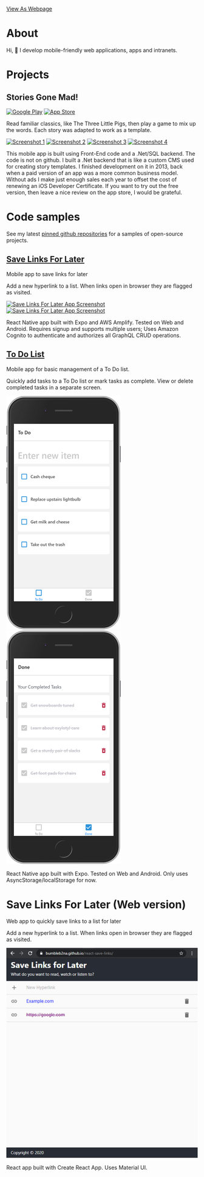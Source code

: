 [View As Webpage](https://bumbleb2na.github.io)

# About
  
Hi, 👋 I develop mobile-friendly web applications, apps and intranets.
  
# Projects

## Stories Gone Mad!

[![Google Play](https://developer.android.com/images/brand/en_generic_rgb_wo_45.png)](https://play.google.com/store/apps/details?id=com.BumbleB2na.StoriesGoneMad) [![App Store](http://mobilewebsmart.com/StoriesGoneMad/images/Download_on_the_App_Store_Badge_US-UK_135x40.svg)](https://apps.apple.com/us/app/stories-gone-mad/id724532866?ls=1)

Read familiar classics, like The Three Little Pigs, then play a game to mix up the words. Each story was adapted to work as a template.

[![Screenshot 1](http://mobilewebsmart.com/StoriesGoneMad/images/screens/480x800_screen1_t.png)](http://mobilewebsmart.com/StoriesGoneMad/images/screens/480x800_screen1.png)
[![Screenshot 2](http://mobilewebsmart.com/StoriesGoneMad/images/screens/480x800_screen2_t.png)](http://mobilewebsmart.com/StoriesGoneMad/images/screens/480x800_screen2.png)
[![Screenshot 3](http://mobilewebsmart.com/StoriesGoneMad/images/screens/480x800_screen3_t.png)](http://mobilewebsmart.com/StoriesGoneMad/images/screens/480x800_screen3.png)
[![Screenshot 4](http://mobilewebsmart.com/StoriesGoneMad/images/screens/480x800_screen4_t.png)](http://mobilewebsmart.com/StoriesGoneMad/images/screens/480x800_screen4.png)

This mobile app is built using Front-End code and a .Net/SQL backend. The code is not on github. I built a .Net backend that is like a custom CMS used for creating story templates. I finished development on it in 2013, back when a paid version of an app was a more common business model. Without ads I make just enough sales each year to offset the cost of renewing an iOS Developer Certificate. If you want to try out the free version, then leave a nice review on the app store, I would be grateful.

# Code samples
See my latest [pinned github repositories](https://github.com/BumbleB2na) for a samples of open-source projects.

## [Save Links For Later](https://github.com/BumbleB2na/react-native-save-links-app/)

Mobile app to save links for later

Add a new hyperlink to a list. When links open in browser they are flagged as visited.

[![Save Links For Later App Screenshot](https://raw.githubusercontent.com/BumbleB2na/react-native-save-links-app/master/screenshots/react-native-save-links-screen1_s.png)](https://raw.githubusercontent.com/BumbleB2na/react-native-save-links-app/master/screenshots/react-native-save-links-screen1.png)
[![Save Links For Later App Screenshot](https://raw.githubusercontent.com/BumbleB2na/react-native-save-links-app/master/screenshots/react-native-save-links-screen2_s.png)](https://raw.githubusercontent.com/BumbleB2na/react-native-save-links-app/master/screenshots/react-native-save-links-screen2.png)

React Native app built with Expo and AWS Amplify. Tested on Web and Android. Requires signup and supports multiple users; Uses Amazon Cognito to authenticate and authorizes all GraphQL CRUD operations.

## [To Do List](https://github.com/BumbleB2na/react-native-todo-app/)

Mobile app for basic management of a To Do list.

Quickly add tasks to a To Do list or mark tasks as complete. View or delete completed tasks in a separate screen.

[![To Do App Screenshot](https://raw.githubusercontent.com/BumbleB2na/react-native-todo-app/master/screenshots/react-native-todo-screen1_s.png)](https://raw.githubusercontent.com/BumbleB2na/react-native-todo-app/master/screenshots/react-native-todo-screen1.png)
[![To Do App Screenshot](https://raw.githubusercontent.com/BumbleB2na/react-native-todo-app/master/screenshots/react-native-todo-screen2_s.png)](https://raw.githubusercontent.com/BumbleB2na/react-native-todo-app/master/screenshots/react-native-todo-screen2.png)

React Native app built with Expo. Tested on Web and Android. Only uses AsyncStorage/localStorage for now.

# Save Links For Later (Web version)

Web app to quickly save links to a list for later

Add a new hyperlink to a list. When links open in browser they are flagged as visited.

[![Save Links For Later Screenshot](
https://raw.githubusercontent.com/BumbleB2na/react-save-links/master/screenshots/react-save-links-screen1_s.png)](
https://raw.githubusercontent.com/BumbleB2na/react-save-links/master/screenshots/react-save-links-screen1.png)

React app built with Create React App. Uses Material UI.
